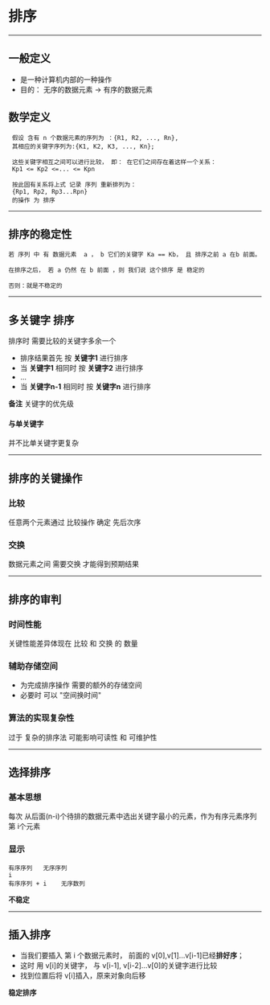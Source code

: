 # 排序
---
## 一般定义
* 是一种计算机内部的一种操作
* 目的： 无序的数据元素 -> 有序的数据元素

## 数学定义
```
 假设 含有 n 个数据元素的序列为 ：{R1, R2, ..., Rn},
 其相应的关键字序列为:{K1, K2, K3, ..., Kn};

 这些关键字相互之间可以进行比较， 即： 在它们之间存在着这样一个关系：
 Kp1 <= Kp2 <=... <= Kpn

 按此固有关系将上式 记录 序列 重新排列为：
 {Rp1, Rp2, Rp3...Rpn}
 的操作 为 排序

```

---
## 排序的稳定性
```
若 序列 中 有 数据元素  a ， b 它们的关键字 Ka == Kb， 且 排序之前 a 在b 前面。

在排序之后， 若 a 仍然 在 b 前面 ，则 我们说 这个排序 是 稳定的

否则：就是不稳定的
```

---
## 多关键字 排序
排序时 需要比较的关键字多余一个
* 排序结果首先 按 **关键字1** 进行排序
* 当 **关键字1** 相同时 按 **关键字2** 进行排序
* ...
* 当 **关键字n-1** 相同时 按 **关键字n** 进行排序

**备注** 关键字的优先级

#### 与单关键字
并不比单关键字更复杂

---
## 排序的关键操作
### 比较
任意两个元素通过 比较操作 确定 先后次序

### 交换
数据元素之间 需要交换 才能得到预期结果

---
## 排序的审判
### 时间性能
关键性能差异体现在 比较 和 交换 的 数量

### 辅助存储空间
* 为完成排序操作 需要的额外的存储空间
* 必要时 可以 "空间换时间"

### 算法的实现复杂性
过于 复杂的排序法 可能影响可读性 和 可维护性

---
## 选择排序
### 基本思想
每次 从后面(n-i)个待排的数据元素中选出关键字最小的元素，作为有序元素序列第 i个元素

### 显示
```
有序序列   无序序列
i
有序序列 + i    无序数列
```

**不稳定**

---
## 插入排序
* 当我们要插入 第 i 个数据元素时， 前面的 v[0],v[1]...v[i-1]已经**排好序**；
* 这时 用 v[i]的关键字， 与 v[i-1], v[i-2]...v[0]的关键字进行比较
* 找到位置后将 v[i]插入，原来对象向后移

**稳定排序**
